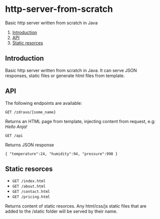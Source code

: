 # http-server-from-scratch
Basic http server written from scratch in Java
1. [Introduction](#introduction)
2. [API](#paragraph1)
3. [Static resorces](#paragraph2)

## Introduction <a name="introduction"></a>
Basic http server written from scratch in Java. It can serve JSON responses,
static files or generate html files from template.

## API <a name="paragraph1"></a>
The following endpoints are available:

```
GET /zdravo/{some_name}
``` 
Returns an HTML page from template, injecting content from request, e.g: *Hello Anja!*


```
GET /api
```
Returns JSON response

```
{ "temperature":24, "humidity":94, "pressure":998 }
```

## Static resorces <a name="paragraph2"></a>

* ```GET /index.html```
* ```GET /about.html```
* ```GET /contact.html```
* ```GET /pricing.html```

Returns content of static resorces. Any html/css/js static files that are
added to the /static folder will be served by their name.